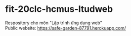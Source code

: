 # fit-20clc-hcmus-ltudweb

Respository cho môn "Lập trình ứng dụng web"\
Public website: https://safe-garden-87791.herokuapp.com/
